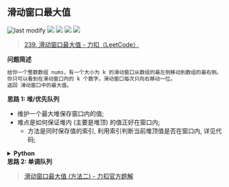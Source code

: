 ## 滑动窗口最大值
<!--START_SECTION:badge-->

![last modify](https://img.shields.io/static/v1?label=last%20modify&message=2023-04-03%2004%3A13%3A37&color=yellowgreen&style=flat-square)
[![](https://img.shields.io/static/v1?label=&message=%E5%9B%B0%E9%9A%BE&color=yellow&style=flat-square)](../../../README.md#困难)
[![](https://img.shields.io/static/v1?label=&message=LeetCode&color=green&style=flat-square)](../../../README.md#leetcode)
[![](https://img.shields.io/static/v1?label=&message=%E5%A0%86/%E4%BC%98%E5%85%88%E9%98%9F%E5%88%97&color=blue&style=flat-square)](../../../README.md#堆优先队列)
[![](https://img.shields.io/static/v1?label=&message=%E7%83%AD%E9%97%A8&color=blue&style=flat-square)](../../../README.md#热门)

<!--END_SECTION:badge-->
<!--START_SECTION:badge-->
<!--END_SECTION:badge-->
<!--info
tags: [堆, 热门]
source: LeetCode
level: 困难
number: '0239'
name: 滑动窗口最大值
companies: [Soul]
-->

> [239. 滑动窗口最大值 - 力扣（LeetCode）](https://leetcode.cn/problems/sliding-window-maximum/)

<summary><b>问题简述</b></summary>

```txt
给你一个整数数组 nums，有一个大小为 k 的滑动窗口从数组的最左侧移动到数组的最右侧。
你只可以看到在滑动窗口内的 k 个数字。滑动窗口每次只向右移动一位。
返回 滑动窗口中的最大值。
```

<!-- 
<details><summary><b>详细描述</b></summary>

```txt
```

</details>
-->

<!-- <div align="center"><img src="../../../_assets/xxx.png" height="300" /></div> -->

<summary><b>思路 1: 堆/优先队列</b></summary>

- 维护一个最大堆保存窗口内的值;
- 难点是如何保证堆内 (主要是堆顶) 的值正好在窗口内;
    - 方法是同时保存值的索引, 利用索引判断当前堆顶值是否在窗口内, 详见代码;

<details><summary><b>Python</b></summary>

```python
class Solution:
    def maxSlidingWindow(self, nums: List[int], k: int) -> List[int]:

        import heapq

        h = []
        for i in range(k):
            heapq.heappush(h, (-nums[i], i))
        
        ret = [-h[0][0]]
        for i in range(k, len(nums)):
            while h and h[0][1] <= i - k:
                heapq.heappop(h)
            heapq.heappush(h, (-nums[i], i))
            ret.append(-h[0][0])
        
        return ret
```

</details>


<summary><b>思路 2: 单调队列</b></summary>

> [滑动窗口最大值 (方法二) - 力扣官方题解](https://leetcode.cn/problems/sliding-window-maximum/solution/hua-dong-chuang-kou-zui-da-zhi-by-leetco-ki6m/)

<!--
<summary><b>相关问题</b></summary>

-->
